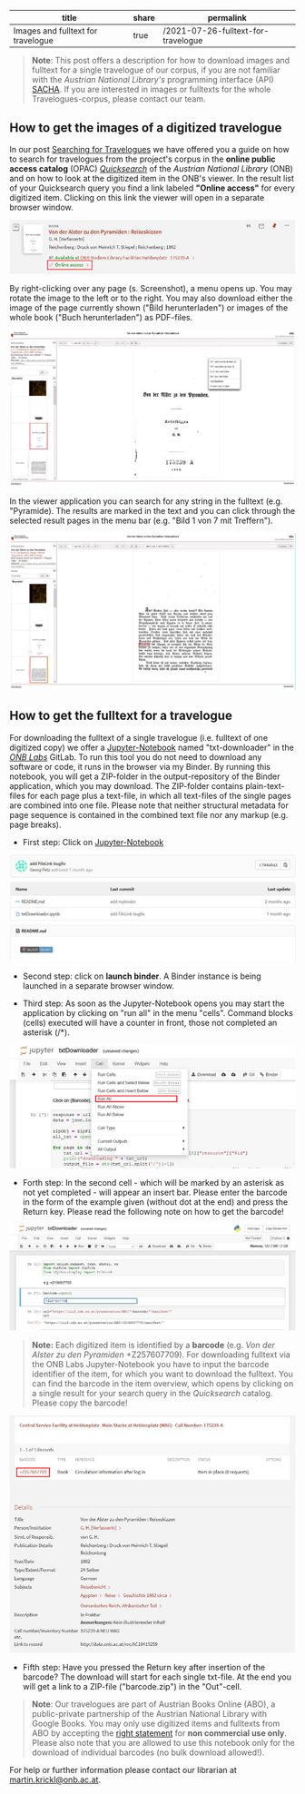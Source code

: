 | title | share | permalink |
| ----  | ----  | ---- |
| Images and fulltext for travelogue | true | /2021-07-26-fulltext-for-travelogue |

>**Note**: This post offers a description for how to download images and fulltext for a single travelogue of our corpus, if you are not familiar with the *Austrian National Library's* programming interface (API) [SACHA](https://iiif.onb.ac.at). If you are interested in images or fulltexts for the whole Travelogues-corpus, please contact our team. 

## How to get the images of a digitized travelogue ##

In our post [Searching for Travelogues](https://travelogues-project.info/2021-04-21-searching-for-travelogues/) we have offered you a guide on how to search for travelogues from the project's corpus in the 
**online public access catalog** (OPAC) [*Quicksearch*](https://search.onb.ac.at/primo-explore/search?vid=ONB&lang=en_US) of the *Austrian National Library* (ONB) and on how to look at the digitized item in the ONB's viewer. In the result list of your Quicksearch query you find a link labeled **"Online access"** for every digitized item. Clicking on this link the viewer will open in a separate browser window. 

![Access digitized item in the ONB Viewer](/images/Fulltext-for-travelogue_Screenshot_1.jpg)

By right-clicking over any page (s. Screenshot), a menu opens up. You may rotate the image to the left or to the right. You may also download either the image of the page currently shown ("Bild herunterladen") or images of the whole book ("Buch herunterladen") as PDF-files.

![Download-menu in the ONB Viewer](/images/Fulltext-for-travelogue_Screenshot_2.jpg)

In the viewer application you can search for any string in the fulltext (e.g. "Pyramide). The results are marked in the text and you can click through the selected result pages in the menu bar (e.g. "Bild 1 von 7 mit Treffern"). 

![Search the fulltext in the ONB Viewer](/images/Fulltext-for-travelogue_Screenshot_3.JPG)

## How to get the fulltext for a travelogue ##

For downloading the fulltext of a single travelogue (i.e. fulltext of one digitized copy) we offer a [Jupyter-Notebook](https://labs.onb.ac.at/gitlab/georgp/sacha-txt-downloader/) named "txt-downloader" in the [*ONB Labs*](https://labs.onb.ac.at/en/) GitLab. To run this tool you do not need to download any software or code, it runs in the browser via my Binder. By running this notebook, you will get a ZIP-folder in the output-repository of the Binder application, which you may download. The ZIP-folder contains plain-text-files for each page plus a text-file, in which all text-files of the single pages are combined into one file. Please note that neither structural metadata for page sequence is contained in the combined text file nor any markup (e.g. page breaks). 


+ First step: Click on [Jupyter-Notebook](https://labs.onb.ac.at/gitlab/georgp/sacha-txt-downloader/)

![Notebook in the ONB Labs GitLabs](/images/Fulltext-for-travelogue_Screenshot_4.JPG)

+ Second step: click on **launch binder**. A Binder instance is being launched in a separate browser window. 

+ Third step: As soon as the Jupyter-Notebook opens you may start the application by clicking on "run all" in the menu "cells". Command blocks (cells) executed will have a counter in front, those not completed an asterisk (/*). 

![Run all cells in Notebook](/images/Fulltext-for-travelogue_Screenshot_5(1).jpg)

+ Forth step: In the second cell - which will be marked by an asterisk as not yet completed - will appear an insert bar. Please enter the barcode in the form of the example given (without dot at the end) and press the Return key. Please read the following note on how to get the barcode!

![Enter barcode](/images/Fulltext-for-travelogue_Screenshot_7.jpg)

>**Note:** Each digitized item is identified by a **barcode** (e.g. *Von der Alster zu den Pyramiden* +Z257607709). For downloading fulltext via the ONB Labs Jupyter-Notebook you have to input the barcode identifier of the item, for which you want to download the fulltext. You can find the barcode in the item overview, which opens by clicking on a single result for your search query in the *Quicksearch* catalog. Please copy the barcode!

![Barcode for digitized item](/images/Fulltext-for-travelogue_Screenshot_6.jpg)

+ Fifth step: Have you pressed the Return key after insertion of the barcode? The download will start for each single txt-file. At the end you will get a link to a ZIP-file ("barcode.zip") in the "Out"-cell. 

>**Note**: Our travelogues are part of Austrian Books Online (ABO), a public-private partnership of the Austrian National Library with Google Books. You may only use digitized items and fulltexts from ABO by accepting the [right statement](https://rightsstatements.org/page/NoC-NC/1.0/?language=en) for **non commercial use only**. Please also note that you are allowed to use this notebook only for the download of individual barcodes (no bulk download allowed!).

For help or further information please contact our librarian at <martin.krickl@onb.ac.at>.

